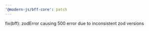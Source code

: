 ```yaml
---
'@modern-js/bff-core': patch
---
```


fix(bff): zodError causing 500 error due to inconsistent zod versions
